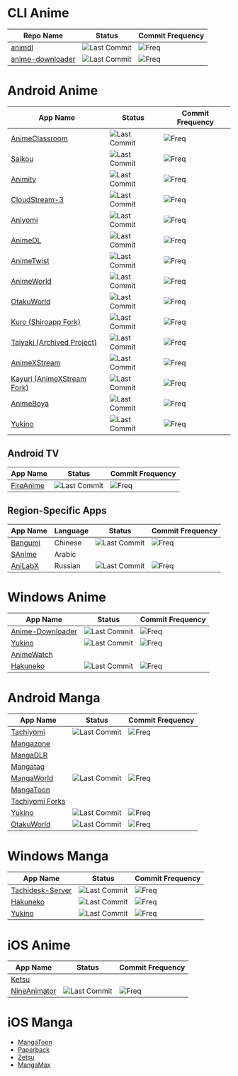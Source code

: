 # CLI Anime
| Repo Name | Status | Commit Frequency |
| ------------- | ------------- | ------------- |
| [animdl](https://github.com/justfoolingaround/animdl) | ![Last Commit](https://img.shields.io/github/last-commit/justfoolingaround/animdl) | ![Freq](https://img.shields.io/github/commit-activity/m/justfoolingaround/animdl) |
| [anime-downloader](https://github.com/anime-dl/anime-downloader) | ![Last Commit](https://img.shields.io/github/last-commit/anime-dl/anime-downloader) | ![Freq](https://img.shields.io/github/commit-activity/m/anime-dl/anime-downloader) |

# Android Anime
| App Name | Status | Commit Frequency |
| ------------- | ------------- | ------------- |
| [AnimeClassroom](https://github.com/justdvnsh/AnimeClassroom) | ![Last Commit](https://img.shields.io/github/last-commit/justdvnsh/AnimeClassroom) | ![Freq](https://img.shields.io/github/commit-activity/m/justdvnsh/AnimeClassroom) |
| [Saikou](https://saikou-app.github.io/) | ![Last Commit](https://img.shields.io/github/last-commit/saikou-app/saikou) | ![Freq](https://img.shields.io/github/commit-activity/m/saikou-app/saikou) |
| [Animity](https://github.com/kl3jvi/animity) | ![Last Commit](https://img.shields.io/github/last-commit/kl3jvi/animity) | ![Freq](https://img.shields.io/github/commit-activity/m/kl3jvi/animity) |
| [CloudStream-3](https://github.com/LagradOst/CloudStream-3) | ![Last Commit](https://img.shields.io/github/last-commit/LagradOst/CloudStream-3) | ![Freq](https://img.shields.io/github/commit-activity/m/LagradOst/CloudStream-3) |
| [Aniyomi](https://github.com/jmir1/aniyomi) | ![Last Commit](https://img.shields.io/github/last-commit/jmir1/aniyomi) | ![Freq](https://img.shields.io/github/commit-activity/m/jmir1/aniyomi) |
| [AnimeDL](https://github.com/sharn25/Anime-DL-Android-Verison) | ![Last Commit](https://img.shields.io/github/last-commit/sharn25/Anime-DL-Android-Verison) | ![Freq](https://img.shields.io/github/commit-activity/m/sharn25/Anime-DL-Android-Verison) |
| [AnimeTwist](https://github.com/simrat39/AnimeTwistFlut) | ![Last Commit](https://img.shields.io/github/last-commit/simrat39/AnimeTwistFlut) | ![Freq](https://img.shields.io/github/commit-activity/m/simrat39/AnimeTwistFlut) |
| [AnimeWorld](https://github.com/jakepurple13/AnimeWorld) | ![Last Commit](https://img.shields.io/github/last-commit/jakepurple13/AnimeWorld) | ![Freq](https://img.shields.io/github/commit-activity/m/jakepurple13/AnimeWorld) |
| [OtakuWorld](https://github.com/jakepurple13/OtakuWorld) | ![Last Commit](https://img.shields.io/github/last-commit/jakepurple13/OtakuWorld) | ![Freq](https://img.shields.io/github/commit-activity/m/jakepurple13/OtakuWorld) |
| [Kuro (Shiroapp Fork)](https://github.com/deceptions/no) | ![Last Commit](https://img.shields.io/github/last-commit/deceptions/no) | ![Freq](https://img.shields.io/github/commit-activity/m/deceptions/no) |
| [Taiyaki (Archived Project)](https://github.com/TaiyakiContainer/TaiYaKiAnime) | ![Last Commit](https://img.shields.io/github/last-commit/TaiyakiContainer/TaiYaKiAnime) | ![Freq](https://img.shields.io/github/commit-activity/m/TaiyakiContainer/TaiYaKiAnime) |
| [AnimeXStream](https://github.com/mukul500/AnimeXStream) | ![Last Commit](https://img.shields.io/github/last-commit/mukul500/AnimeXStream) | ![Freq](https://img.shields.io/github/commit-activity/m/mukul500/AnimeXStream) |
| [Kayuri (AnimeXStream Fork)](https://github.com/Killerpac/Kayuri) | ![Last Commit](https://img.shields.io/github/last-commit/Killerpac/Kayuri) | ![Freq](https://img.shields.io/github/commit-activity/m/Killerpac/Kayuri) |
| [AnimeBoya](https://github.com/Tu2l/AnimeBoya) | ![Last Commit](https://img.shields.io/github/last-commit/Tu2l/AnimeBoya) | ![Freq](https://img.shields.io/github/commit-activity/m/Tu2l/AnimeBoya) |
| [Yukino](https://github.com/yukino-app/yukino)| ![Last Commit](https://img.shields.io/github/last-commit/yukino-app/yukino) | ![Freq](https://img.shields.io/github/commit-activity/m/yukino-app/yukino) |

## Android TV
| App Name | Status | Commit Frequency |
| ------------- | ------------- | ------------- |
| [FireAnime](https://github.com/XenTeckzX/FireAnime) | ![Last Commit](https://img.shields.io/github/last-commit/XenTeckzX/FireAnime) | ![Freq](https://img.shields.io/github/commit-activity/m/XenTeckzX/FireAnime) |

## Region-Specific Apps
| App Name | Language | Status | Commit Frequency |
| ------------- | ------------- | ------------- | ------------- |
| [Bangumi](https://github.com/czy0729/Bangumi) | Chinese | ![Last Commit](https://img.shields.io/github/last-commit/czy0729/Bangumi) | ![Freq](https://img.shields.io/github/commit-activity/m/czy0729/Bangumi) |
| [SAnime](snoanime.com) | Arabic
| [AniLabX](https://github.com/CrazyXacker/anilabx) | Russian | ![Last Commit](https://img.shields.io/github/last-commit/CrazyXacker/anilabx) | ![Freq](https://img.shields.io/github/commit-activity/m/CrazyXacker/anilabx) |


# Windows Anime 
| App Name | Status | Commit Frequency |
| ------------- | ------------- | ------------- |
| [Anime-Downloader](https://github.com/henry-richard7/Anime-Downloader) | ![Last Commit](https://img.shields.io/github/last-commit/henry-richard7/Anime-Downloader) | ![Freq](https://img.shields.io/github/commit-activity/m/henry-richard7/Anime-Downloader) |
| [Yukino](https://github.com/yukino-app/yukino)| ![Last Commit](https://img.shields.io/github/last-commit/yukino-app/yukino) | ![Freq](https://img.shields.io/github/commit-activity/m/yukino-app/yukino) |
| [AnimeWatch](https://www.animeout.xyz/progress-and-update-on-the-desktop-mobile-apps-and-new-platform/)
| [Hakuneko](https://github.com/manga-download/hakuneko) | ![Last Commit](https://img.shields.io/github/last-commit/manga-download/hakuneko) | ![Freq](https://img.shields.io/github/commit-activity/m/manga-download/hakuneko) |

# Android Manga
| App Name | Status | Commit Frequency |
| ------------- | ------------- | ------------- |
| [Tachiyomi](https://github.com/tachiyomiorg/tachiyomi) | ![Last Commit](https://img.shields.io/github/last-commit/tachiyomiorg/tachiyomi) | ![Freq](https://img.shields.io/github/commit-activity/m/tachiyomiorg/tachiyomi) |
| [Mangazone](https://mangazoneapp.com/)
| [MangaDLR](https://cyberneticlifeform.wixsite.com/cylonu87/mangadlr)
| [Mangatag](https://www.mangatag.com/)
| [MangaWorld](https://github.com/jakepurple13/MangaWorld) | ![Last Commit](https://img.shields.io/github/last-commit/jakepurple13/MangaWorld) | ![Freq](https://img.shields.io/github/commit-activity/m/jakepurple13/MangaWorld) |
| [MangaToon](https://play.google.com/store/apps/details?id=mobi.mangatoon.comics.aphone )
| [Tachiyomi Forks](https://tachiyomi.org/forks)
| [Yukino](https://github.com/yukino-app/yukino)| ![Last Commit](https://img.shields.io/github/last-commit/yukino-app/yukino) | ![Freq](https://img.shields.io/github/commit-activity/m/yukino-app/yukino) |
| [OtakuWorld](https://github.com/jakepurple13/OtakuWorld) | ![Last Commit](https://img.shields.io/github/last-commit/jakepurple13/OtakuWorld) | ![Freq](https://img.shields.io/github/commit-activity/m/jakepurple13/OtakuWorld) |

# Windows Manga
| App Name | Status | Commit Frequency |
| ------------- | ------------- | ------------- |
| [Tachidesk-Server](https://github.com/Suwayomi/Tachidesk-Server) | ![Last Commit](https://img.shields.io/github/last-commit/Suwayomi/Tachidesk-Server) | ![Freq](https://img.shields.io/github/commit-activity/m/Suwayomi/Tachidesk-Server) |
| [Hakuneko](https://github.com/manga-download/hakuneko) | ![Last Commit](https://img.shields.io/github/last-commit/manga-download/hakuneko) | ![Freq](https://img.shields.io/github/commit-activity/m/manga-download/hakuneko) |
| [Yukino](https://github.com/yukino-app/yukino)| ![Last Commit](https://img.shields.io/github/last-commit/yukino-app/yukino) | ![Freq](https://img.shields.io/github/commit-activity/m/yukino-app/yukino) |

# iOS Anime
| App Name | Status | Commit Frequency |
| ------------- | ------------- | ------------- |
| [Ketsu](https://ketsu.app/) |
| [NineAnimator](https://github.com/SuperMarcus/NineAnimator)|  ![Last Commit](https://img.shields.io/github/last-commit/SuperMarcus/NineAnimator) | ![Freq](https://img.shields.io/github/commit-activity/m/SuperMarcus/NineAnimator) |


# iOS Manga
* [MangaToon](https://apps.apple.com/us/app/mangatoon-manga-reader/id1385287093)
* [Paperback](https://paperback.moe/ )
* [Zetsu](https://apps.apple.com/us/app/zetsu-by-orion/id1510161371)
* [MangaMax](https://apps.apple.com/us/app/apple-store/id1558957618 )



